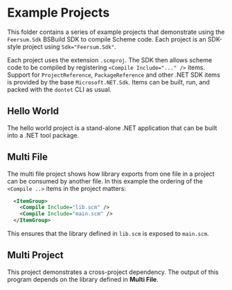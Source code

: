 # Example Projects

This folder contains a series of example projects that demonstrate using the
`Feersum.Sdk` BSBuild SDK to compile Scheme code. Each project is an SDK-style
project using `Sdk="Feersum.Sdk"`.

Each project uses the extension `.scmproj`. The SDK then allows scheme code to
be compiled by registering `<Compile Include="..." />` items. Support for
`ProjectReference`, `PackageReference` and other .NET SDK items is provided by
the base `Microsoft.NET.Sdk`. Items can be built, run, and packed with the
`dontet` CLI as usual.

## Hello World

The hello world project is a stand-alone .NET application that can be built into
a .NET tool package.

## Multi File

The multi file project shows how library exports from one file in a project can
be consumed by another file. In this example the ordering of the `<Compile ..>`
items in the project matters:

```xml
  <ItemGroup>
    <Compile Include="lib.scm" />
    <Compile Include="main.scm" />
  </ItemGroup>
```

This ensures that the library defined in `lib.scm` is exposed to `main.scm`.

## Multi Project

This project demonstrates a cross-project dependency. The output of this program
depends on the library defined in **Multi File**.
